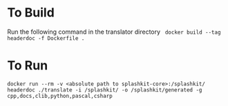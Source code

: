 # To Build
Run the following command in the translator directory
` docker build --tag headerdoc -f Dockerfile .`

# To Run
`docker run --rm -v <absolute path to splashkit-core>:/splashkit/ headerdoc ./translate -i /splashkit/ -o /splashkit/generated -g cpp,docs,clib,python,pascal,csharp`
